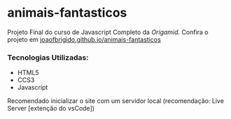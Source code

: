 # animais-fantasticos
Projeto Final do curso de Javascript Completo da *Origamid*. Confira o projeto em [joaofbrigido.github.io/animais-fantasticos](https://joaofbrigido.github.io/animais-fantasticos/)

### Tecnologias Utilizadas:
- HTML5
- CCS3
- Javascript

Recomendado inicializar o site com um servidor local (recomendação: Live Server [extenção do vsCode])

